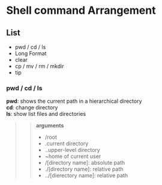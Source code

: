 # Shell command Arrangement  
## List
- pwd / cd / ls
- Long Format
- clear
- cp / mv / rm / mkdir
- tip
### pwd / cd / ls
**pwd**: shows the current path in a hierarchical directory  
**cd**: change directory  
**ls**: show list files and directories  
>> **arguments**
>> - /root
>> - .current directory
>> - ..upper-level directory
>> - ~home of current user
>> - /[directory name]: absolute path  
>> - ./[directory name]: relative path  
>> - ../[dierectory name]: relative path
